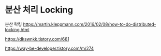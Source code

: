 # 분산 처리 Locking


분산 락킹
https://martin.kleppmann.com/2016/02/08/how-to-do-distributed-locking.html



https://dkswnkk.tistory.com/681




https://way-be-developer.tistory.com/m/274

